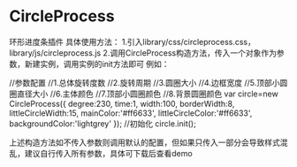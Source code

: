 ﻿# CircleProcess

环形进度条插件
具体使用方法：
1.引入library/css/circleprocess.css，library/js/circleprocess.js
2.调用CircleProcess构造方法，传入一个对象作为参数，新建实例，调用实例的init方法即可
例如：



//参数配置
    //1.总体旋转度数
    //2.旋转周期
    //3.圆圈大小
    //4.边框宽度
    //5.顶部小圆圈直径大小
    //6.主体颜色
    //7.顶部小圆圈颜色
    //8.背景圆圈颜色
   var circle=new CircleProcess({
       degree:230,
       time:1,
       width:100,
       borderWidth:8,
       littleCircleWidth:15,
       mainColor:'#ff6633',
       littleCircleColor:'#ff6633',
       backgroundColor:'lightgrey'
   });
    //初始化
    circle.init();


上述构造方法如不传入参数则调用默认的配置，但如果只传入一部分会导致样式混乱，建议自行传入所有参数，具体可下载后查看demo